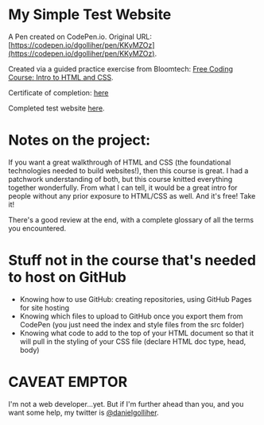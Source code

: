 # My Simple Test Website

A Pen created on CodePen.io. Original URL: [https://codepen.io/dgolliher/pen/KKyMZOz](https://codepen.io/dgolliher/pen/KKyMZOz).

Created via a guided practice exercise from Bloomtech: [Free Coding Course: Intro to HTML and CSS](https://learnworlds.bloomtech.com/course/beginning-your-coding-journey-html).

Certificate of completion: [here](/certificate-free-coding-course-intro-to-html-and-css-60b034e8cc3ba83f4f20f1e8.pdf)

Completed test website [here](https://danielgolliher.github.io/test_website_1/).

# Notes on the project:

If you want a great walkthrough of HTML and CSS (the foundational technologies needed to build websites!), then this course is great. I had a patchwork understanding of both, but this course knitted everything together wonderfully. From what I can tell, it would be a great intro for people without any prior exposure to HTML/CSS as well. And it's free! Take it!

There's a good review at the end, with a complete glossary of all the terms you encountered. 

# Stuff not in the course that's needed to host on GitHub

- Knowing how to use GitHub: creating repositories, using GitHub Pages for site hosting
- Knowing which files to upload to GitHub once you export them from CodePen (you just need the index and style files from the src folder)
- Knowing what code to add to the top of your HTML document so that it will pull in the styling of your CSS file (declare HTML doc type, head, body)

# CAVEAT EMPTOR

I'm not a web developer...yet. But if I'm further ahead than you, and you want some help, my twitter is [@danielgolliher](https://twitter.com/danielgolliher).
